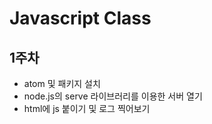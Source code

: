 # Javascript Class

## 1주차
- atom 및 패키지 설치
- node.js의 serve 라이브러리를 이용한 서버 열기
- html에 js 붙이기 및 로그 찍어보기
